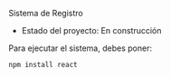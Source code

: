 <hi> Sistema de Registro</h1>

- Estado del proyecto: En construcción
  
Para ejecutar el sistema, debes poner:

```npm install react```
